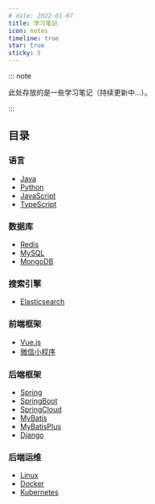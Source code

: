 ```yaml
---
# date: 2022-01-07
title: 学习笔记
icon: notes
timeline: true
star: true
sticky: 5
---
```


::: note

此处存放的是一些学习笔记（持续更新中...）。

:::

<!-- more -->

## 目录

### 语言

- [Java](/notes/java/README.md)
- [Python](/notes/python/README.md)
- [JavaScript](/notes/javascript/README.md)
- [TypeScript](/notes/typescript/README.md)

### 数据库

- [Redis](/notes/redis/README.md)
- [MySQL](/notes/mysql/README.md)
- [MongoDB](/notes/mongodb/README.md)

### 搜索引擎

- [Elasticsearch](/notes/elasticsearch/README.md)

### 前端框架

- [Vue.js](/notes/vue/README.md)
- [微信小程序](/notes/wechat/README.md)

### 后端框架

- [Spring](/notes/spring/README.md)
- [SpringBoot](/notes/spring-boot/README.md)
- [SpringCloud](/notes/spring-cloud/README.md)
- [MyBatis](/notes/my-batis/README.md)
- [MyBatisPlus](/notes/my-batis-plus/README.md)
- [Django](/notes/django/README.md)

### 后端运维

- [Linux](/notes/linux/README.md)
- [Docker](/notes/docker/README.md)
- [Kubernetes](/notes/kubernetes/README.md)
